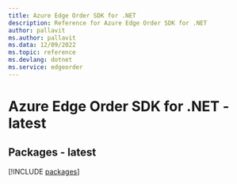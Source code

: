 ```yaml
---
title: Azure Edge Order SDK for .NET
description: Reference for Azure Edge Order SDK for .NET
author: pallavit
ms.author: pallavit
ms.data: 12/09/2022
ms.topic: reference
ms.devlang: dotnet
ms.service: edgeorder
---
```

# Azure Edge Order SDK for .NET - latest
## Packages - latest
[!INCLUDE [packages](edge-order-index.md)]